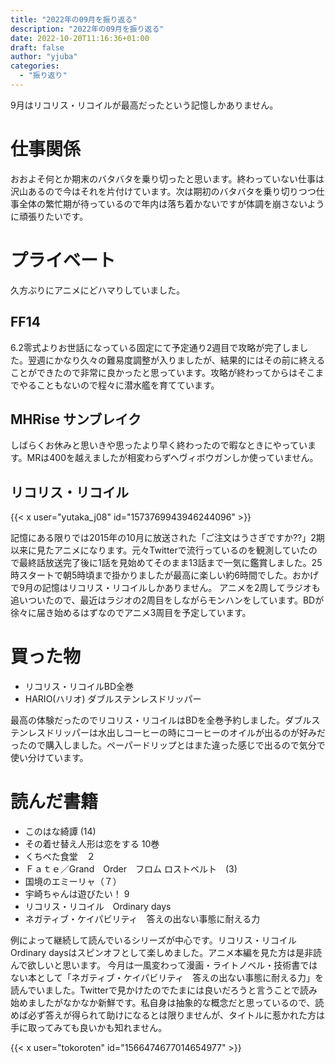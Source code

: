 ```yaml
---
title: "2022年の09月を振り返る"
description: "2022年の09月を振り返る"
date: 2022-10-20T11:16:36+01:00
draft: false
author: "yjuba"
categories:
  - "振り返り"
---
```


9月はリコリス・リコイルが最高だったという記憶しかありません。

# 仕事関係
おおよそ何とか期末のバタバタを乗り切ったと思います。終わっていない仕事は沢山あるので今はそれを片付けています。次は期初のバタバタを乗り切りつつ仕事全体の繁忙期が待っているので年内は落ち着かないですが体調を崩さないように頑張りたいです。

# プライベート
久方ぶりにアニメにどハマりしていました。

## FF14
6.2零式よりお世話になっている固定にて予定通り2週目で攻略が完了しました。翌週にかなり久々の難易度調整が入りましたが、結果的にはその前に終えることができたので非常に良かったと思っています。攻略が終わってからはそこまでやることもないので程々に潜水艦を育てています。

## MHRise サンブレイク
しばらくお休みと思いきや思ったより早く終わったので暇なときにやっています。MRは400を越えましたが相変わらずヘヴィボウガンしか使っていません。

## リコリス・リコイル

{{< x user="yutaka_j08" id="1573769943946244096" >}}

記憶にある限りでは2015年の10月に放送された「ご注文はうさぎですか??」2期以来に見たアニメになります。元々Twitterで流行っているのを観測していたので最終話放送完了後に1話を見始めてそのまま13話まで一気に鑑賞しました。25時スタートで朝5時頃まで掛かりましたが最高に楽しい約6時間でした。おかげで9月の記憶はリコリス・リコイルしかありません。
アニメを2周してラジオも追いついたので、最近はラジオの2周目をしながらモンハンをしています。BDが徐々に届き始めるはずなのでアニメ3周目を予定しています。

# 買った物
- リコリス・リコイルBD全巻
- HARIO(ハリオ) ダブルステンレスドリッパー

最高の体験だったのでリコリス・リコイルはBDを全巻予約しました。ダブルステンレスドリッパーは水出しコーヒーの時にコーヒーのオイルが出るのが好みだったので購入しました。ペーパードリップとはまた違った感じで出るので気分で使い分けています。

# 読んだ書籍
- このはな綺譚 (14)
- その着せ替え人形は恋をする 10巻
- くちべた食堂　２
- Ｆａｔｅ／Grand　Order　フロム ロストベルト　(3)
- 国境のエミーリャ（７）
- 宇崎ちゃんは遊びたい！ 9
- リコリス・リコイル　Ordinary days
- ネガティブ・ケイパビリティ　答えの出ない事態に耐える力


例によって継続して読んでいるシリーズが中心です。リコリス・リコイル Ordinary daysはスピンオフとして楽しめました。アニメ本編を見た方は是非読んで欲しいと思います。
今月は一風変わって漫画・ライトノベル・技術書ではない本として「ネガティブ・ケイパビリティ　答えの出ない事態に耐える力」を読んでいました。Twitterで見かけたのでたまには良いだろうと言うことで読み始めましたがなかなか新鮮です。私自身は抽象的な概念だと思っているので、読めば必ず答えが得られて助けになるとは限りませんが、タイトルに惹かれた方は手に取ってみても良いかも知れません。

{{< x user="tokoroten" id="1566474677014654977" >}}
